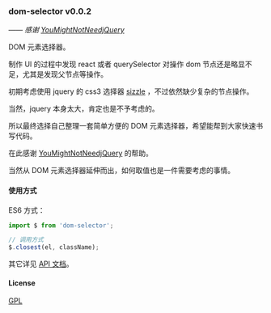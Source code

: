 
### dom-selector     v0.0.2

*—— 感谢 [YouMightNotNeedjQuery](http://YouMightNotNeedjQuery.com)*

DOM 元素选择器。

制作 UI 的过程中发现 react 或者 querySelector 对操作 dom 节点还是略显不足，尤其是发现父节点等操作。

初期考虑使用 jquery 的 css3 选择器 [sizzle](https://github.com/jquery/sizzle) ，不过依然缺少复杂的节点操作。

当然，jquery 本身太大，肯定也是不予考虑的。

所以最终选择自己整理一套简单方便的 DOM 元素选择器，希望能帮到大家快速书写代码。

在此感谢 [YouMightNotNeedjQuery](http://YouMightNotNeedjQuery.com) 的帮助。



当然从 DOM 元素选择器延伸而出，如何取值也是一件需要考虑的事情。

#### 使用方式

ES6 方式：

```javascript
import $ from 'dom-selector';

// 调用方式
$.closest(el, className);
```

其它详见 [API 文档](https://github.com/ecidi/dom-selector/blob/v0.0.2/API.md)。

#### License

[GPL](https://tldrlegal.com/license/gnu-general-public-license-v2)







